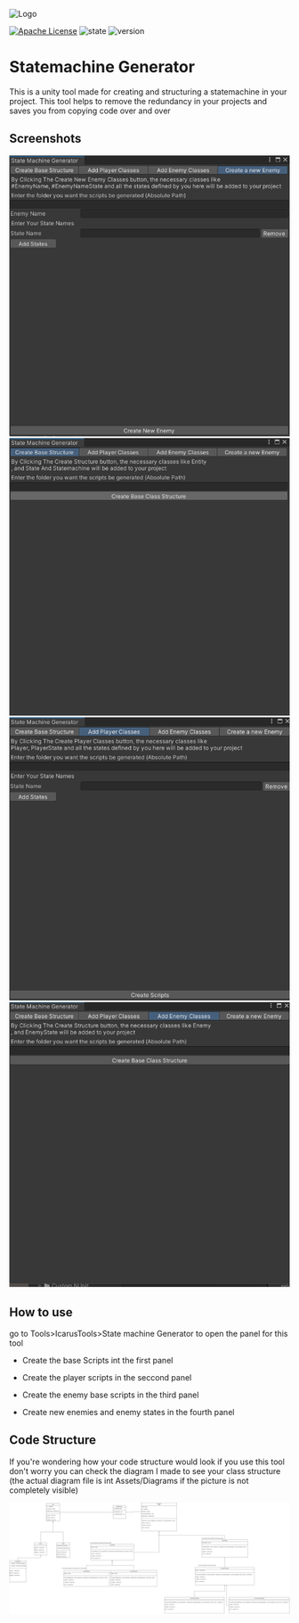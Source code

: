 
![Logo]("Pics/Logo.png")


[![Apache License](https://img.shields.io/badge/License-Apache2.0-green.svg)](https://choosealicense.com/licenses/apache-2.0/) ![state](https://img.shields.io/badge/state-development-blue) ![version](https://img.shields.io/badge/version-0.1.0-blue)


# Statemachine Generator

This is a unity tool made for creating and structuring a statemachine in your project. This tool helps to remove the redundancy in your projects and saves you from copying code over and over

## Screenshots

![App Screenshot](Pics/Screenshots/1.png)
![App Screenshot](Pics/Screenshots/2.png)
![App Screenshot](Pics/Screenshots/3.png)
![App Screenshot](Pics/Screenshots/4.png)
## How to use

go to Tools>IcarusTools>State machine Generator to open the panel for this tool

- Create the base Scripts int the first panel

- Create the player scripts in the seccond panel

- Create the enemy base scripts in the third panel

- Create new enemies and enemy states in the fourth panel


## Code Structure

If you're wondering how your code structure would look if you use this tool don't worry you can check the diagram I made to see your class structure (the actual diagram file is int Assets/Diagrams if the picture is not completely visible)

![UML](Assets/Diagrams/TheStructureOfTheStatemachine.png)

